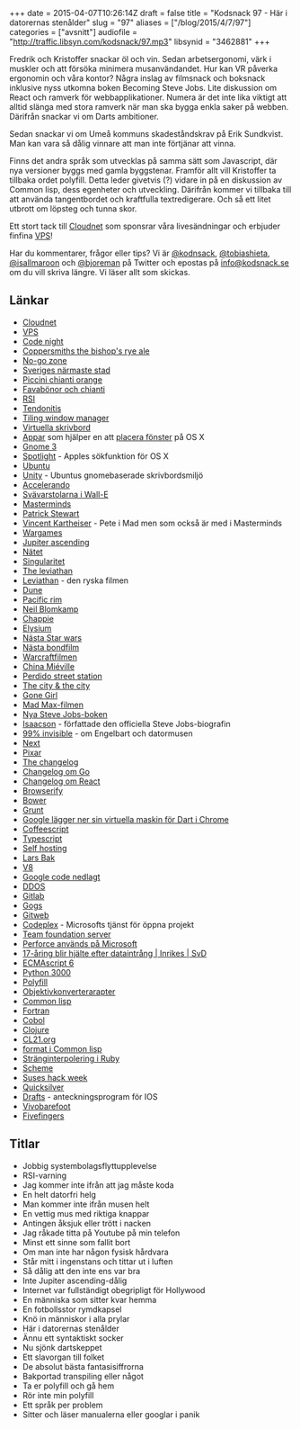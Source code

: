 +++
date = 2015-04-07T10:26:14Z
draft = false
title = "Kodsnack 97 - Här i datorernas stenålder"
slug = "97"
aliases = ["/blog/2015/4/7/97"]
categories = ["avsnitt"]
audiofile = "http://traffic.libsyn.com/kodsnack/97.mp3"
libsynid = "3462881"
+++

Fredrik och Kristoffer snackar öl och vin. Sedan arbetsergonomi, värk i muskler och att försöka minimera musanvändandet. Hur kan VR påverka ergonomin och våra kontor? Några inslag av filmsnack och boksnack inklusive nyss utkomna boken Becoming Steve Jobs. Lite diskussion om React och ramverk för webbapplikationer. Numera är det inte lika viktigt att alltid slänga med stora ramverk när man ska bygga enkla saker på webben. Därifrån snackar vi om Darts ambitioner.

Sedan snackar vi om Umeå kommuns skadeståndskrav på Erik Sundkvist. Man kan vara så dålig vinnare att man inte förtjänar att vinna.

Finns det andra språk som utvecklas på samma sätt som Javascript, där nya versioner byggs med gamla byggstenar. Framför allt vill Kristoffer ta tillbaka ordet polyfill. Detta leder givetvis (?) vidare in på en diskussion av Common lisp, dess egenheter och utveckling. Därifrån kommer vi tillbaka till att använda tangentbordet och kraftfulla textredigerare. Och så ett litet utbrott om löpsteg och tunna skor.

Ett stort tack till [Cloudnet](http://www.cloudnet.se) som sponsrar våra livesändningar och erbjuder finfina  [VPS](http://en.wikipedia.org/wiki/Virtual_private_server)!

Har du kommentarer, frågor eller tips? Vi är [@kodnsack](https://www.twitter.com/kodsnack), [@tobiashieta](https://www.twitter.com/tobiashieta), [@isallmaroon](https://www.twitter.com/isallmaroon) och [@bjoreman](https://www.twitter.com/bjoreman) på Twitter och epostas på [info@kodsnack.se](mailto:info@kodsnack.se) om du vill skriva längre. Vi läser allt som skickas.

## Länkar ##
* [Cloudnet](http://www.cloudnet.se)
* [VPS](http://en.wikipedia.org/wiki/Virtual_private_server)
* [Code night](http://www.codenight.se)
* [Coppersmiths the bishop's rye ale](http://www.coppersmiths.se/?portfolio=the-bishops-rye-ale)
* [No-go zone](http://en.wikipedia.org/wiki/No-go_area)
* [Sveriges närmaste stad](http://sv.wikipedia.org/wiki/Enk%C3%B6ping)
* [Piccini chianti orange](http://www.systembolaget.se/Sok-dryck/Dryck/?varuNr=22467)
* [Favabönor och chianti](http://www.imdb.com/title/tt0102926/quotes)
* [RSI](http://en.wikipedia.org/wiki/Repetitive_strain_injury)
* [Tendonitis](http://en.wikipedia.org/wiki/Tendinitis)
* [Tiling window manager](http://en.wikipedia.org/wiki/Tiling_window_manager)
* [Virtuella skrivbord](http://en.wikipedia.org/wiki/Virtual_desktop)
* [Appar](http://mizage.com/divvy/) som hjälper en att [placera fönster](http://www.irradiatedsoftware.com/sizeup/) på OS X
* [Gnome 3](http://en.wikipedia.org/wiki/GNOME#GNOME_3)
* [Spotlight](http://en.wikipedia.org/wiki/Spotlight_%28software%29) - Apples sökfunktion för OS X
* [Ubuntu](http://en.wikipedia.org/wiki/Ubuntu_%28operating_system%29)
* [Unity](http://en.wikipedia.org/wiki/Unity_%28user_interface%29) - Ubuntus gnomebaserade skrivbordsmiljö
* [Accelerando](http://en.wikipedia.org/wiki/Accelerando)
* [Svävarstolarna i Wall-E](http://i.dailymail.co.uk/i/pix/2010/02/25/article-1253786-08779BB3000005DC-45_468x316.jpg)
* [Masterminds](http://en.wikipedia.org/wiki/Masterminds_%281997_film%29)
* [Patrick Stewart](http://en.wikipedia.org/wiki/Patrick_Stewart)
* [Vincent Kartheiser](http://en.wikipedia.org/wiki/Vincent_Kartheiser) - Pete i Mad men som också är med i Masterminds
* [Wargames](http://en.wikipedia.org/wiki/WarGames)
* [Jupiter ascending](http://en.wikipedia.org/wiki/Jupiter_Ascending)
* [Nätet](http://en.wikipedia.org/wiki/The_Net_%281995_film%29)
* [Singularitet](http://en.wikipedia.org/wiki/Technological_singularity)
* [The leviathan](https://vimeo.com/122368314)
* [Leviathan](http://en.wikipedia.org/wiki/Leviathan_%282014_film%29) - den ryska filmen
* [Dune](http://en.wikipedia.org/wiki/Dune_%28film%29)
* [Pacific rim](http://en.wikipedia.org/wiki/Pacific_Rim_%28film%29)
* [Neil Blomkamp](http://en.wikipedia.org/wiki/Neill_Blomkamp)
* [Chappie](http://en.wikipedia.org/wiki/Chappie_%28film%29)
* [Elysium](http://en.wikipedia.org/wiki/Elysium_%28film%29)
* [Nästa Star wars](http://en.wikipedia.org/wiki/Star_Wars:_The_Force_Awakens)
* [Nästa bondfilm](http://en.wikipedia.org/wiki/Spectre_%282015_film%29)
* [Warcraftfilmen](http://en.wikipedia.org/wiki/Warcraft_%28film%29)
* [China Miéville](http://en.wikipedia.org/wiki/China_Mi%C3%A9ville)
* [Perdido street station](http://en.wikipedia.org/wiki/Perdido_Street_Station)
* [The city & the city](http://en.wikipedia.org/wiki/The_City_%26_the_City)
* [Gone Girl](http://en.wikipedia.org/wiki/Gone_Girl_%28novel%29)
* [Mad Max-filmen](http://en.wikipedia.org/wiki/Mad_Max:_Fury_Road)
* [Nya Steve Jobs-boken](http://en.wikipedia.org/wiki/Becoming_Steve_Jobs)
* [Isaacson](http://en.wikipedia.org/wiki/Walter_Isaacson) - författade den officiella Steve Jobs-biografin
* [99% invisible](http://99percentinvisible.org/episode/of-mice-and-men/) - om Engelbart och datormusen
* [Next](http://en.wikipedia.org/wiki/NeXT)
* [Pixar](http://en.wikipedia.org/wiki/Pixar)
* [The changelog](http://5by5.tv/changelog)
* [Changelog om Go](http://5by5.tv/changelog/148)
* [Changelog om React](http://5by5.tv/changelog/149)
* [Browserify](http://browserify.org/)
* [Bower](http://bower.io/)
* [Grunt](http://gruntjs.com/)
* [Google lägger ner sin virtuella maskin för Dart i Chrome](http://news.dartlang.org/2015/03/dart-for-entire-web.html)
* [Coffeescript](http://coffeescript.org/)
* [Typescript](http://www.typescriptlang.org/)
* [Self hosting](http://en.wikipedia.org/wiki/Self-hosting)
* [Lars Bak](http://en.wikipedia.org/wiki/Lars_Bak_%28computer_programmer%29)
* [V8](http://en.wikipedia.org/wiki/V8_%28JavaScript_engine%29)
* [Google code nedlagt](http://google-opensource.blogspot.se/2015/03/farewell-to-google-code.html)
* [DDOS](http://en.wikipedia.org/wiki/Denial-of-service_attack#Distributed_attack)
* [Gitlab](https://about.gitlab.com/)
* [Gogs](http://gogs.io/)
* [Gitweb](https://git.wiki.kernel.org/index.php/Gitweb)
* [Codeplex](https://www.codeplex.com/) - Microsofts tjänst för öppna projekt
* [Team foundation server](http://en.wikipedia.org/wiki/Team_Foundation_Server)
* [Perforce används på Microsoft](http://en.wikipedia.org/wiki/Microsoft_Visual_SourceSafe#Microsoft_in-house_use)
* [17-åring blir hjälte efter dataintrång | Inrikes | SvD](http://www.svd.se/nyheter/inrikes/17-aring-blir-hjalte-efter-dataintrang_4439829.svd)
* [ECMAscript 6](http://www.ecma-international.org/memento/TC39.htm)
* [Python 3000](https://www.python.org/dev/peps/pep-3000/)
* [Polyfill](http://en.wikipedia.org/wiki/Polyfill)
* [Objektivkonverterarapter](https://www.google.com/#q=objektivkonverteradapter)
* [Common lisp](http://en.wikipedia.org/wiki/Common_Lisp)
* [Fortran](http://en.wikipedia.org/wiki/Fortran)
* [Cobol](http://en.wikipedia.org/wiki/COBOL)
* [Clojure](http://en.wikipedia.org/wiki/Clojure)
* [CL21.org](http://cl21.org/)
* [format i Common lisp](http://www.lispworks.com/documentation/lw51/CLHS/Body/22_c.htm)
* [Stränginterpolering i Ruby](https://rubymonk.com/learning/books/1-ruby-primer/chapters/5-strings/lessons/31-string-basics)
* [Scheme](http://en.wikipedia.org/wiki/Scheme_%28programming_language%29)
* [Suses hack week](https://en.opensuse.org/Portal:Hackweek)
* [Quicksilver](http://qsapp.com/)
* [Drafts](http://agiletortoise.com/drafts/index.html) - anteckningsprogram för IOS
* [Vivobarefoot](http://en.wikipedia.org/wiki/Vivobarefoot)
* [Fivefingers](http://en.wikipedia.org/wiki/Vibram_FiveFingers)

## Titlar ##
* Jobbig systembolagsflyttupplevelse
* RSI-varning
* Jag kommer inte ifrån att jag måste koda
* En helt datorfri helg
* Man kommer inte ifrån musen helt
* En vettig mus med riktiga knappar
* Antingen åksjuk eller trött i nacken
* Jag råkade titta på Youtube på min telefon
* Minst ett sinne som fallit bort
* Om man inte har någon fysisk hårdvara
* Står mitt i ingenstans och tittar ut i luften
* Så dålig att den inte ens var bra
* Inte Jupiter ascending-dålig
* Internet var fullständigt obegripligt för Hollywood
* En människa som sitter kvar hemma
* En fotbollsstor rymdkapsel
* Knö in människor i alla prylar
* Här i datorernas stenålder
* Ännu ett syntaktiskt socker
* Nu sjönk dartskeppet
* Ett slavorgan till folket
* De absolut bästa fantasisiffrorna
* Bakportad transpiling eller något
* Ta er polyfill och gå hem
* Rör inte min polyfill
* Ett språk per problem
* Sitter och läser manualerna eller googlar i panik
